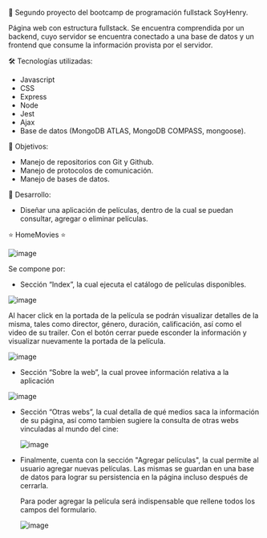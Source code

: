 🌟 Segundo proyecto del bootcamp de programación fullstack SoyHenry.

Página web con estructura fullstack. Se encuentra comprendida por un backend, cuyo servidor se encuentra conectado a una base de datos y un frontend que consume la información provista por el servidor. 

🛠️ Tecnologías utilizadas:
- Javascript
- CSS
- Express
- Node
- Jest
- Ajax
- Base de datos (MongoDB ATLAS, MongoDB COMPASS, mongoose). 

🎯 Objetivos:
- Manejo de repositorios con Git y Github.
- Manejo de protocolos de comunicación.
- Manejo de bases de datos. 

🚀 Desarrollo:
- Diseñar una aplicación de películas, dentro de la cual se puedan consultar, agregar o eliminar películas.

⭐ HomeMovies ⭐

![image](https://github.com/user-attachments/assets/684ae0df-c16e-4c80-a222-f441d9e1f62b)

Se compone por:

- Sección “Index”, la cual ejecuta el catálogo de películas disponibles.

![image](https://github.com/user-attachments/assets/bbc95d90-f996-4943-9115-3ab7382e1f7c)

  Al hacer click en la portada de la película se podrán visualizar detalles de la misma, tales como director, género, duración, calificación, así como el video de su trailer. Con el botón cerrar puede esconder la   información y visualizar nuevamente la portada de la película.

  ![image](https://github.com/user-attachments/assets/7460c404-3c90-4198-8ced-3ecd4cf22176)

- Sección “Sobre la web”, la cual provee información relativa a la aplicación

![image](https://github.com/user-attachments/assets/d2001b56-cedb-4580-9c16-5b288e5466c7)
  
- Sección “Otras webs”, la cual detalla de qué medios saca la información de su página, así como tambien sugiere la consulta de otras webs vinculadas al mundo del cine:
  
   ![image](https://github.com/user-attachments/assets/f0f45d00-a8b5-4988-b844-1bd1063e3163)

- Finalmente, cuenta con la sección "Agregar películas", la cual permite al usuario agregar nuevas películas. Las mismas se guardan en una base de datos para lograr su persistencia en la página incluso después de   cerrarla.

  Para poder agregar la película será indispensable que rellene todos los campos del formulario.
  
  ![image](https://github.com/user-attachments/assets/4f432e3f-c291-4e7f-8a1c-1b56847d1dbb)
  

  



